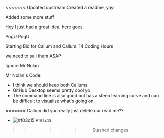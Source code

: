 <<<<<<< Updated upstream
Created a readme, yay!

Added some more stuff

Hey I just had a great idea, here goes.

PogU PogU

Starting Bid for Callum and Callum:
14 Coding Hours

we need to sell them ASAP

Ignore Mr Nolan

Mr Nolan's Code:
- I think we should keep both Callums
- GitHub Desktop seems pretty cool yo
- The command line is also good but has a steep learning curve and can be difficult to visualise what's going on.

=======
Callum did you really just delete our read me??

- ![#f03c15](https://placehold.it/15/f03c15/000000?text=+) `#f03c15`
>>>>>>> Stashed changes
